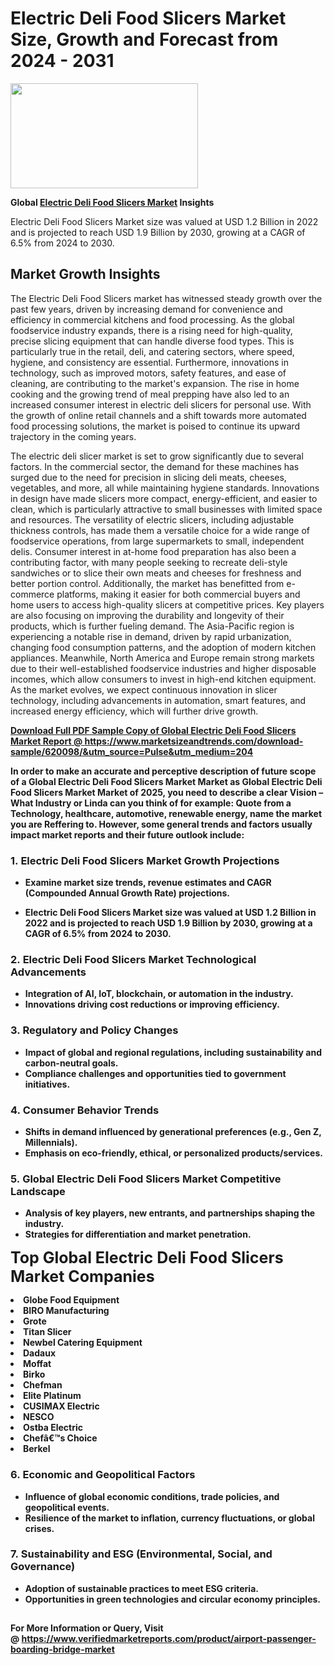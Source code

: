 <H1>Electric Deli Food Slicers Market Size, Growth and Forecast from 2024 - 2031</H1><img class="aligncenter size-medium wp-image-584254" src="https://thirdeyenews.in/wp-content/uploads/2024/09/Global-Market-Research-300x168.jpeg" alt="" width="300" height="168" /><p><strong>Global&nbsp;<a href="https://www.marketsizeandtrends.com/download-sample/620098/&amp;utm_source=Pulse&amp;utm_medium=204">Electric Deli Food Slicers Market</a> Insights</strong></p><p>Electric Deli Food Slicers Market size was valued at USD 1.2 Billion in 2022 and is projected to reach USD 1.9 Billion by 2030, growing at a CAGR of 6.5% from 2024 to 2030.</p><p><h2>Market Growth Insights</h2> <p>The Electric Deli Food Slicers market has witnessed steady growth over the past few years, driven by increasing demand for convenience and efficiency in commercial kitchens and food processing. As the global foodservice industry expands, there is a rising need for high-quality, precise slicing equipment that can handle diverse food types. This is particularly true in the retail, deli, and catering sectors, where speed, hygiene, and consistency are essential. Furthermore, innovations in technology, such as improved motors, safety features, and ease of cleaning, are contributing to the market's expansion. The rise in home cooking and the growing trend of meal prepping have also led to an increased consumer interest in electric deli slicers for personal use. With the growth of online retail channels and a shift towards more automated food processing solutions, the market is poised to continue its upward trajectory in the coming years.</p> <p><strong><a href="#"></a></strong></p> <p>The electric deli slicer market is set to grow significantly due to several factors. In the commercial sector, the demand for these machines has surged due to the need for precision in slicing deli meats, cheeses, vegetables, and more, all while maintaining hygiene standards. Innovations in design have made slicers more compact, energy-efficient, and easier to clean, which is particularly attractive to small businesses with limited space and resources. The versatility of electric slicers, including adjustable thickness controls, has made them a versatile choice for a wide range of foodservice operations, from large supermarkets to small, independent delis. Consumer interest in at-home food preparation has also been a contributing factor, with many people seeking to recreate deli-style sandwiches or to slice their own meats and cheeses for freshness and better portion control. Additionally, the market has benefitted from e-commerce platforms, making it easier for both commercial buyers and home users to access high-quality slicers at competitive prices. Key players are also focusing on improving the durability and longevity of their products, which is further fueling demand. The Asia-Pacific region is experiencing a notable rise in demand, driven by rapid urbanization, changing food consumption patterns, and the adoption of modern kitchen appliances. Meanwhile, North America and Europe remain strong markets due to their well-established foodservice industries and higher disposable incomes, which allow consumers to invest in high-end kitchen equipment. As the market evolves, we expect continuous innovation in slicer technology, including advancements in automation, smart features, and increased energy efficiency, which will further drive growth. <p><strong><a href="#"></p><p><span class=""><strong>Download Full PDF Sample Copy of Global Electric Deli Food Slicers Market Report</strong> @ <a href="https://www.marketsizeandtrends.com/download-sample/620098/&amp;utm_source=Pulse&amp;utm_medium=204" target="_blank">https://www.marketsizeandtrends.com/download-sample/620098/&amp;utm_source=Pulse&amp;utm_medium=204</a></span></p><p>In order to make an accurate and perceptive description of future scope of a Global&nbsp;Electric Deli Food Slicers Market Market as Global&nbsp;Electric Deli Food Slicers Market Market of 2025, you need to describe a clear Vision &ndash; What Industry or Linda can you think of for example: Quote from a Technology, healthcare, automotive, renewable energy, name the market you are Reffering to. However, some general trends and factors usually impact market reports and their future outlook include:</p><h3>1.&nbsp;<strong>Electric Deli Food Slicers Market Growth Projections</strong></h3><ul><li>Examine market size trends, revenue estimates and CAGR (Compounded Annual Growth Rate) projections.</li><li><p>Electric Deli Food Slicers Market size was valued at USD 1.2 Billion in 2022 and is projected to reach USD 1.9 Billion by 2030, growing at a CAGR of 6.5% from 2024 to 2030.</p></li></ul><h3>2.&nbsp;<strong>Electric Deli Food Slicers Market Technological Advancements</strong></h3><ul><li>Integration of AI, IoT, blockchain, or automation in the industry.</li><li>Innovations driving cost reductions or improving efficiency.</li></ul><h3>3.&nbsp;<strong>Regulatory and Policy Changes</strong></h3><ul><li>Impact of global and regional regulations, including sustainability and carbon-neutral goals.</li><li>Compliance challenges and opportunities tied to government initiatives.</li></ul><h3>4.&nbsp;<strong>Consumer Behavior Trends</strong></h3><ul><li>Shifts in demand influenced by generational preferences (e.g., Gen Z, Millennials).</li><li>Emphasis on eco-friendly, ethical, or personalized products/services.</li></ul><h3>5.&nbsp;<strong>Global Electric Deli Food Slicers Market Competitive Landscape</strong></h3><ul><li>Analysis of key players, new entrants, and partnerships shaping the industry.</li><li>Strategies for differentiation and market penetration.</li></ul><p data-pm-slice="1 1 []"><span style="color: inherit; font-family: inherit; font-size: 25px;">Top Global Electric Deli Food Slicers Market Companies</span></p><div class="" data-test-id=""><p><li>Globe Food Equipment</li><li> BIRO Manufacturing</li><li> Grote</li><li> Titan Slicer</li><li> Newbel Catering Equipment</li><li> Dadaux</li><li> Moffat</li><li> Birko</li><li> Chefman</li><li> Elite Platinum</li><li> CUSIMAX Electric</li><li> NESCO</li><li> Ostba Electric</li><li> Chefâ€™s Choice</li><li> Berkel</li></p></div><h3>6.&nbsp;<strong>Economic and Geopolitical Factors</strong></h3><ul><li>Influence of global economic conditions, trade policies, and geopolitical events.</li><li>Resilience of the market to inflation, currency fluctuations, or global crises.</li></ul><h3>7.&nbsp;<strong>Sustainability and ESG (Environmental, Social, and Governance)</strong></h3><ul><li>Adoption of sustainable practices to meet ESG criteria.</li><li>Opportunities in green technologies and circular economy principles.</li></ul><h2><strong style="font-size: 14px;">For More Information or Query, Visit @&nbsp;</strong><a style="background-color: #ffffff; font-size: 14px;" href="https://www.marketsizeandtrends.com/report/electric-deli-food-slicers-market/" target="_blank">https://www.verifiedmarketreports.com/product/airport-passenger-boarding-bridge-market</a></h2>
